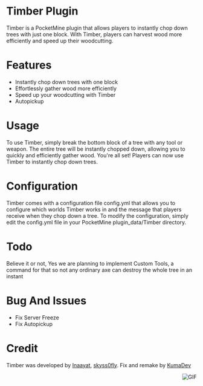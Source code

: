 # Timber Plugin
Timber is a PocketMine plugin that allows players to instantly chop down trees with just one block. With Timber, players can harvest wood more efficiently and speed up their woodcutting.

# Features
- Instantly chop down trees with one block
- Effortlessly gather wood more efficiently
- Speed up your woodcutting with Timber
- Autopickup

# Usage
To use Timber, simply break the bottom block of a tree with any tool or weapon. The entire tree will be instantly chopped down, allowing you to quickly and efficiently gather wood.
You're all set! Players can now use Timber to instantly chop down trees.

# Configuration
Timber comes with a configuration file config.yml that allows you to configure which worlds Timber works in and the message that players receive when they chop down a tree. To modify the configuration, simply edit the config.yml file in your PocketMine plugin_data/Timber directory.

# Todo
Believe it or not, Yes we are planning to implement Custom Tools, a command for that so not any ordinary axe can destroy the whole tree in an instant

# Bug And Issues
- Fix Server Freeze
- Fix Autopickup

# Credit
Timber was developed by [Inaayat](https://github.com/Inaay), [skyss0fly](https://github.com/skyss0fly). Fix and remake by [KumaDev](https://github.com/KumaaDev)
  
<img align="right" alt="GIF" src="https://i.pinimg.com/originals/e4/26/70/e426702edf874b181aced1e2fa5c6cde.gif" />
